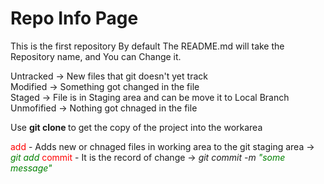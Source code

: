 # Repo Info Page
This is the first repository
By default The README.md will take the Repository name, and You can Change it.    


Untracked -> New files that git doesn't yet track  
Modified -> Something got changed in the file  
Staged -> File is in Staging area and can be move it to Local Branch  
Unmofified -> Nothing got chnaged in the file  

Use **git clone <link>** to get the copy of the project into the workarea  


<span style='color: red;'>add</span> - Adds new or chnaged files in working area to the git staging area -> <span style='color: green;'>*git add <filename>* </span>
<span style='color: red;'>commit</span> - It is the record of change -> *git commit -m <span style='color: green;'> "some message"* </span>
